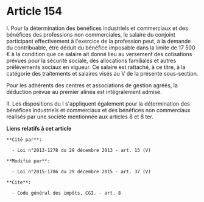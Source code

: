 # Article 154

I. Pour la détermination des bénéfices industriels et commerciaux et des bénéfices des professions non commerciales, le
salaire du conjoint participant effectivement à l'exercice de la profession peut, à la demande du contribuable, être déduit
du bénéfice imposable dans la limite de 17 500 € à la condition que ce salaire ait donné lieu au versement des cotisations
prévues pour la sécurité sociale, des allocations familiales et autres prélèvements sociaux en vigueur. Ce salaire est
rattaché, à ce titre, à la catégorie des traitements et salaires visés au V de la présente sous-section. 

Pour les adhérents des centres et associations de gestion agréés, la déduction prévue au premier alinéa est intégralement
admise. 

II. Les dispositions du I s'appliquent également pour la détermination des bénéfices industriels et commerciaux et des
bénéfices non commerciaux réalisés par une société mentionnée aux articles 8 et 8 ter.

**Liens relatifs à cet article**

	**Cité par**:

	  - Loi n°2013-1278 du 29 décembre 2013 - art. 15 (V)

	**Modifié par**:

	  - Loi n°2015-1786 du 29 décembre 2015 - art. 37 (V)

	**Cite**:

	  - Code général des impôts, CGI. - art. 8
